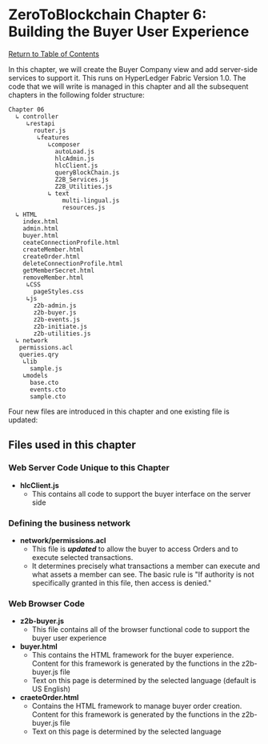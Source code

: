 # ZeroToBlockchain Chapter 6: Building the Buyer User Experience

[Return to Table of Contents](../README.md)

In this chapter, we will create the Buyer Company view and add server-side services to support it.  This runs on HyperLedger Fabric Version 1.0. The code that we will write is managed in this chapter and all the subsequent chapters in the following folder structure:

```
Chapter 06
  ↳ controller
     ↳restapi
       router.js
        ↳features
           ↳composer
             autoLoad.js
             hlcAdmin.js
             hlcClient.js
             queryBlockChain.js
             Z2B_Services.js
             Z2B_Utilities.js
           ↳ text
               multi-lingual.js
               resources.js
  ↳ HTML
    index.html
    admin.html
    buyer.html
    ceateConnectionProfile.html
    createMember.html
    createOrder.html
    deleteConnectionProfile.html
    getMemberSecret.html
    removeMember.html
     ↳CSS
       pageStyles.css
     ↳js
       z2b-admin.js
       z2b-buyer.js
       z2b-events.js
       z2b-initiate.js
       z2b-utilities.js
  ↳ network
   permissions.acl
   queries.qry
    ↳lib
      sample.js
    ↳models
      base.cto
      events.cto
      sample.cto
```
Four new files are introduced in this chapter and one existing file is updated:

## Files used in this chapter
### Web Server Code Unique to this Chapter
 - **hlcClient.js**
   - This contains all code to support the buyer interface on the server side

### Defining the business network
 
 - **network/permissions.acl**
   - This file is ***updated*** to allow the buyer to access Orders and to execute selected transactions. 
   - It determines precisely what transactions a member can execute and what assets a member can see. The basic rule is "If authority is not specifically granted in this file, then access is denied."

### Web Browser Code 
 - **z2b-buyer.js**
   - This file contains all of the browser functional code to support the buyer user experience
 - **buyer.html**
   - This contains the HTML framework for the buyer experience. Content for this framework is generated by the functions in the z2b-buyer.js file
   - Text on this page is determined by the selected language (default is US English) 
 - **craeteOrder.html**
   - Contains the HTML framework to manage buyer order creation. Content for this framework is generated by the functions in the z2b-buyer.js file
   - Text on this page is determined by the selected language 
   
